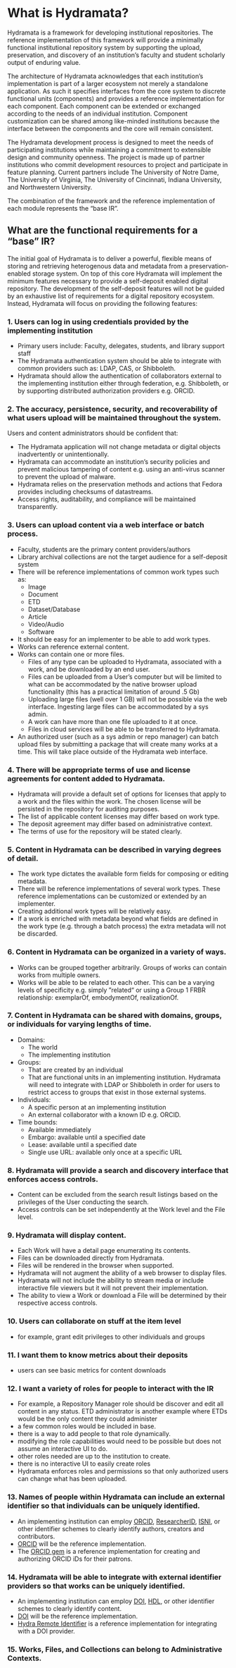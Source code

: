 # What is Hydramata?

Hydramata is a framework for developing institutional repositories. The reference implementation of this framework will provide a minimally functional institutional repository system by supporting the upload, preservation, and discovery of an institution’s faculty and student scholarly output of enduring value.

The architecture of Hydramata acknowledges that each institution’s implementation is part of a larger ecosystem not merely a standalone application. As such it specifies interfaces from the core system to discrete functional units (components) and provides a reference implementation for each component. Each component can be extended or exchanged according to the needs of an individual institution. Component customization can be shared among like-minded institutions because the interface between the components and the core will remain consistent.

The Hydramata development process is designed to meet the needs of participating institutions while maintaining a commitment to extensible design and community openness. The project is made up of partner institutions who commit development resources to project and participate in feature planning. Current partners include The University of Notre Dame, The University of Virginia, The University of Cincinnati, Indiana University, and Northwestern University.

The combination of the framework and the reference implementation of each module represents the “base IR”.

## What are the functional requirements for a “base” IR?

The initial goal of Hydramata is to deliver a powerful, flexible means of storing and retrieving heterogenous data and metadata from a preservation-enabled storage system. On top of this core Hydramata will implement the minimum features necessary to provide a self-deposit enabled digital repository. The development of the self-deposit features will not be guided by an exhaustive list of requirements for a digital repository ecosystem. Instead, Hydramata will focus on providing the following features:

### 1. Users can log in using credentials provided by the implementing institution

- Primary users include: Faculty, delegates, students, and library support staff
- The Hydramata authentication system should be able to integrate with common providers such as: LDAP, CAS, or Shibboleth.
- Hydramata should allow the authentication of collaborators external to the implementing institution either through federation, e.g. Shibboleth, or by supporting distributed authorization providers e.g. ORCID.

### 2. The accuracy, persistence, security, and recoverability of what users upload will be maintained throughout the system.

Users and content administrators should be confident that:

- The Hydramata application will not change metadata or digital objects inadvertently or unintentionally.
- Hydramata can accommodate an institution’s security policies and prevent malicious tampering of content e.g. using an anti-virus scanner to prevent the upload of malware.
- Hydramata relies on the preservation methods and actions that Fedora provides including checksums of datastreams.
- Access rights, auditability, and compliance will be maintained transparently.

### 3. Users can upload content via a web interface or batch process.

- Faculty, students are the primary content providers/authors
- Library archival collections are not the target audience for a self-deposit system
- There will be reference implementations of common work types such as:
	- Image
	- Document
	- ETD
	- Dataset/Database
	- Article
	- Video/Audio
	- Software
- It should be easy for an implementer to be able to add work types.
- Works can reference external content.
- Works can contain one or more files.
	- Files of any type can be uploaded to Hydramata, associated with a work, and be downloaded by an end user.
	- Files can be uploaded from a User’s computer but will be limited to what can be accommodated by the native browser upload functionality (this has a practical limitation of around .5 Gb)
	- Uploading large files (well over 1 GB) will not be possible via the web interface. Ingesting large files can be accommodated by a sys admin.
	- A work can have more than one file uploaded to it at once.
	- Files in cloud services will be able to be transferred to Hydramata.
- An authorized user (such as a sys admin or repo manager) can batch upload files by submitting a package that will create many works at a time. This will take place outside of the Hydramata web interface.

### 4. There will be appropriate terms of use and license agreements for content added to Hydramata.

- Hydramata will provide a default set of options for licenses that apply to a work and the files within the work. The chosen license will be persisted in the repository for auditing purposes.
- The list of applicable content licenses may differ based on work type.
- The deposit agreement may differ based on administrative context.
- The terms of use for the repository will be stated clearly.

### 5. Content in Hydramata can be described in varying degrees of detail.

- The work type dictates the available form fields for composing or editing metadata.
- There will be reference implementations of several work types. These reference implementations can be customized or extended by an implementer.
- Creating additional work types will be relatively easy.
- If a work is enriched with metadata beyond what fields are defined in the work type (e.g. through a batch process) the extra metadata will not be discarded.

### 6. Content in Hydramata can be organized in a variety of ways.

- Works can be grouped together arbitrarily. Groups of works can contain works from multiple owners.
- Works will be able to be related to each other. This can be a varying levels of specificity e.g. simply ”related“ or using a Group 1 FRBR relationship: exemplarOf, embodymentOf, realizationOf.

### 7. Content in Hydramata can be shared with domains, groups, or individuals for varying lengths of time.

- Domains:
	- The world
	- The implementing institution
- Groups:
	- That are created by an individual
	- That are functional units in an implementing institution. Hydramata will need to integrate with LDAP or Shibboleth in order for users to restrict access to groups that exist in those external systems.
- Individuals:
	- A specific person at an implementing institution
	- An external collaborator with a known ID e.g. ORCID.
- Time bounds:
	- Available immediately
	- Embargo: available until a specified date
	- Lease: available until a specified date
	- Single use URL: available only once at a specific URL

### 8. Hydramata will provide a search and discovery interface that enforces access controls.

- Content can be excluded from the search result listings based on the privileges of the User conducting the search.
- Access controls can be set independently at the Work level and the File level.

### 9. Hydramata will display content.

- Each Work will have a detail page enumerating its contents.
- Files can be downloaded directly from Hydramata.
- Files will be rendered in the browser when supported.
- Hydramata will not augment the ability of a web browser to display files.
- Hydramata will not include the ability to stream media or include interactive file viewers but it will not prevent their implementation.
- The ability to view a Work or download a File will be determined by their respective access controls.

### 10. Users can collaborate on stuff at the item level

- for example, grant edit privileges to other individuals and groups

### 11. I want them to know metrics about their deposits

- users can see basic metrics for content downloads

### 12. I want a variety of roles for people to interact with the IR

- For example, a Repository Manager role should be discover and edit all content in any status. ETD administrator is another example where ETDs would be the only content they could administer
- a few common roles would be included in base.
- there is a way to add people to that role dynamically.
- modifying the role capabilities would need to be possible but does not assume an interactive UI to do.
- other roles needed are up to the institution to create.
- there is no interactive UI to easily create roles
- Hydramata enforces roles and permissions so that only authorized users can change what has been uploaded.

### 13. Names of people within Hydramata can include an external identifier so that individuals can be uniquely identified.

- An implementing institution can employ [ORCID](http://orcid.org/), [ResearcherID](http://www.researcherid.com/), [ISNI](http://www.isni.org/), or other identifier schemes to clearly identify authors, creators and contributors.
- [ORCID](http://orcid.org/) will be the reference implementation.
- The [ORCID gem](https://github.com/projecthydra-labs/orcid) is a reference implementation for creating and authorizing ORCID iDs for their patrons.

### 14. Hydramata will be able to integrate with external identifier providers so that works can be uniquely identified.

- An implementing institution can employ [DOI](http://www.doi.org/), [HDL](http://www.handle.net/), or other identifier schemes to clearly identify content.
- [DOI](http://www.doi.org/) will be the reference implementation.
- [Hydra Remote Identifier](https://github.com/projecthydra-labs/hydra-remote_identifier) is a reference implementation for integrating with a DOI provider.

### 15. Works, Files, and Collections can belong to Administrative Contexts.
